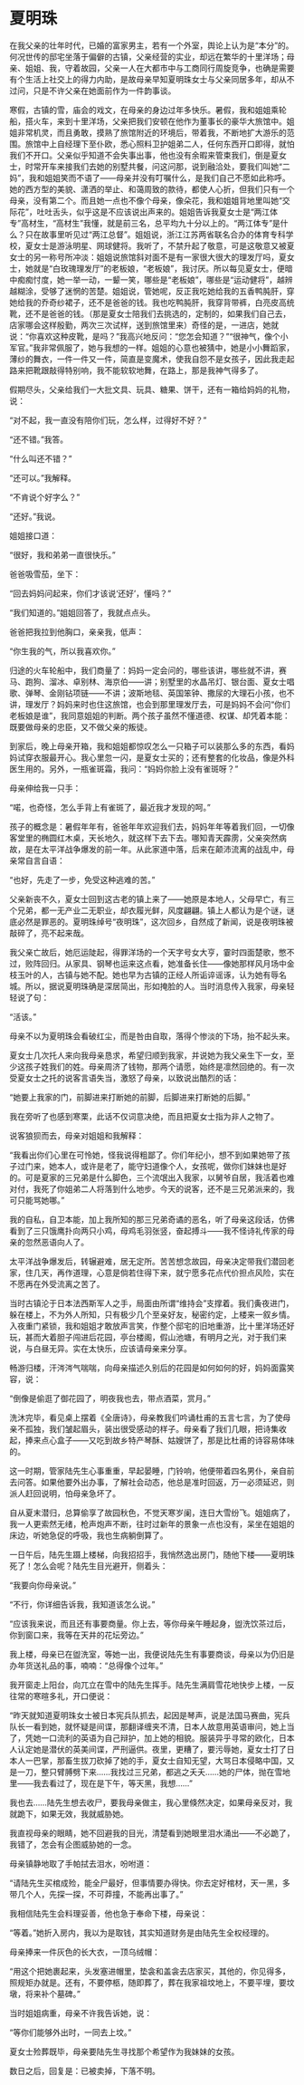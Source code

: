    

# 夏明珠

在我父亲的壮年时代，已婚的富家男主，若有一个外室，舆论上认为是“本分”的。何况世传的邸宅坐落于偏僻的古镇，父亲经营的实业，却远在繁华的十里洋场；母亲、姐姐、我，守着故园，父亲一人在大都市中与工商同行周旋竞争，也确是需要有个生活上社交上的得力内助，是故母亲早知夏明珠女士与父亲同居多年，却从不过问，只是不许父亲在她面前作为一件韵事谈。

寒假，古镇的雪，庙会的戏文，在母亲的身边过年多快乐。暑假，我和姐姐乘轮船，搭火车，来到十里洋场，父亲把我们安顿在他作为董事长的豪华大旅馆中。姐姐非常机灵，而且勇敢，摸熟了旅馆附近的环境后，带着我，不断地扩大游乐的范围。旅馆中上自经理下至仆欧，悉心照料卫护姐弟二人，任何东西开口即得，就怕我们不开口。父亲似乎知道不会失事出事，他也没有余暇来管束我们，倒是夏女士，时常开车来接我们去她的别墅共餐，问这问那，说到融洽处，要我们叫她“二妈”，我和姐姐笑而不语了——母亲并没有叮嘱什么，是我们自己不愿如此称呼。她的西方型的美貌、潇洒的举止、和蔼周致的款待，都使人心折，但我们只有一个母亲，没有第二个。而且她一点也不像个母亲，像朵花，我和姐姐背地里叫她“交际花”，吐吐舌头，似乎这是不应该说出声来的。姐姐告诉我夏女士是“两江体专”高材生，“高材生”我懂，就是前三名，总平均九十分以上的。“两江体专”是什么？只在故事里听见过“两江总督”。姐姐说，浙江江苏两省联名合办的体育专科学校，夏女士是游泳明星、网球健将。我听了，不禁升起了敬意，可是这敬意又被夏女士的另一称号所冲淡：姐姐说旅馆斜对面不是有一家很大很大的理发厅吗，夏女士，她就是“白玫瑰理发厅”的老板娘，“老板娘”，我讨厌。所以每见夏女士，便暗中痴痴忖度，她一举一动，一颦一笑，哪些是“老板娘”，哪些是“运动健将”，越辨越糊涂，受够了迷惘的苦楚。姐姐说，管她呢，反正我吃她给我的五香鸭肫肝，穿她给我的乔奇纱裙子，还不是爸爸的钱。我也吃鸭肫肝，我穿背带裤，白亮皮高统靴，还不是爸爸的钱。（那是夏女士陪我们去挑选的，定制的，如果我们自己去，店家哪会这样殷勤，两次三次试样，送到旅馆里来）奇怪的是，一进店，她就说：“你喜欢这种皮靴，是吗？”我高兴地反问：“您怎会知道？”“很神气，像个小军官。”我非常佩服了，她与我想的一样。姐姐的心意也被猜中，她是小小舞蹈家，薄纱的舞衣，一件一件又一件，简直是变魔术，使我自怨不是女孩子，因此我走起路来把靴跟敲得特别响，我不能软软地舞，在路上，那是我神气得多了。

假期尽头，父亲给我们一大批文具、玩具、糖果、饼干，还有一箱给妈妈的礼物，说：

“对不起，我一直没有陪你们玩，怎么样，过得好不好？”

“还不错。”我答。

“什么叫还不错？”

“还可以。”我解释。

“不肯说个好字么？”

“还好。”我说。

姐姐接口道：

“很好，我和弟弟一直很快乐。”

爸爸吸雪茄，坐下：

“回去妈妈问起来，你们才该说‘还好’，懂吗？”

“我们知道的。”姐姐回答了，我就点点头。

爸爸把我拉到他胸口，亲亲我，低声：

“你生我的气，所以我喜欢你。”

归途的火车轮船中，我们商量了：妈妈一定会问的，哪些该讲，哪些就不讲，赛马、跑狗、溜冰、卓别林、海京伯——讲；别墅里的水晶吊灯、银台面、夏女士唱歌、弹琴、金刚钻项链——不讲；波斯地毯、英国笨钟、撒尿的大理石小孩，也不讲，理发厅？妈妈来时也住这旅馆，也会到那里理发厅去，可是妈妈不会问“你们老板娘是谁”，我同意姐姐的判断。两个孩子虽然不懂道德、权谋、却凭着本能：既要做母亲的忠臣，又不做父亲的叛徒。

到家后，晚上母亲开箱，我和姐姐都惊叹怎么一只箱子可以装那么多的东西，看妈妈试穿衣服最开心。我心里忽一闪，是夏女士买的；还有整套的化妆品，像是外科医生用的。另外，一瓶雀斑霜，我问：“妈妈你脸上没有雀斑呀？”

母亲伸给我一只手：

“喏，也奇怪，怎么手背上有雀斑了，最近我才发现的呵。”

孩子的概念是：暑假年年有，爸爸年年欢迎我们去，妈妈年年等着我们回，一切像客堂里的椭圆红木桌，天长地久，就这样下去下去。哪知青天霹雳，父亲突然病故，是在太平洋战争爆发的前一年。从此家道中落，后来在颠沛流离的战乱中，母亲常自言自语：

“也好，先走了一步，免受这种逃难的苦。”

父亲新丧不久，夏女士回到这古老的镇上来了——她原是本地人，父母早亡，有三个兄弟，都一无产业二无职业，却衣履光鲜，风度翩翩。镇上人都认为是个谜，谜底必然是罪恶的。夏明珠绰号“夜明珠”，这次回乡，自然成了新闻，说是夜明珠被敲碎了，亮不起来哉。

我父亲亡故后，她厄运陡起，得罪洋场的一个天字号女大亨，霎时四面楚歌，憋不过，败阵回归。从家具、钢琴也运来这点看，她准备长住——像她那样风月场中金枝玉叶的人，古镇与她不配。她也早为古镇的正经人所诟谇谣诼，认为她有辱名城。所以，据说夏明珠确是深居简出，形如掩脸的人。当时消息传入我家，母亲轻轻说了句：

“活该。”

母亲不以为夏明珠会看破红尘，而是咎由自取，落得个惨淡的下场，抬不起头来。

夏女士几次托人来向我母亲恳求，希望归顺到我家，并说她为我父亲生下一女，至少这孩子姓我们的姓。母亲周济了钱物，那两个请愿，始终是凛然回绝的。有一次受夏女士之托的说客言语失当，激怒了母亲，以致说出酷烈的话：

“她要上我家的门，前脚进来打断她的前脚，后脚进来打断她的后脚。”

我在旁听了也感到寒栗，此话不仅词意决绝，而且把夏女士指为非人之物了。

说客狼狈而去，母亲对姐姐和我解释：

“我看出你们心里在可怜她，怪我说得粗鄙了。你们年纪小，想不到如果她带了孩子过门来，她本人，或许是老了，能守妇道像个人，女孩呢，做你们妹妹也是好的。可是夏家的三兄弟是什么脚色，三个流氓出入我家，以舅爷自居，我活着也难对付，我死了你姐弟二人将落到什么地步。今天的说客，还不是三兄弟派来的，我可只能骂她哪。”

我的自私，自卫本能，加上我所知的那三兄弟奇谲的恶名，听了母亲这段话，仿佛看到了三只饿鹰扑向两只小鸡，母鸡毛羽张竖，奋起搏斗——我不怪诗礼传家的母亲的忽然恶语向人了。

太平洋战争爆发后，转辗避难，居无定所。苦苦想念故园，母亲决定带我们潜回老家，住几天，再作道理，心意是倘若住得下来，就宁愿多花点代价担点风险，实在不愿再在外受流离之苦了。

当时古镇沦于日本法西斯军人之手，局面由所谓“维持会”支撑着。我们夤夜进门，躲在楼上，不为外人所知，只有极少几个至亲好友，秘密约定，上楼来一叙乡情。入夜重门紧锁，我和姐姐才敢放声言笑，作整个邸宅的旧地重游，比十里洋场还好玩，甚而大着胆子闯进后花园，亭台楼阁，假山池塘，有明月之光，对于我们来说，与白昼无异。实在太快乐，应该请母亲来分享。

畅游归楼，汗涔涔气喘喘，向母亲描述久别后的花园是如何如何的好，妈妈面露笑容，说：

“倒像是偷逛了御花园了，明夜我也去，带点酒菜，赏月。”

洗沐完毕，看见桌上摆着《全唐诗》，母亲教我们吟诵杜甫的五言七言，为了使母亲不孤独，我们皱起眉头，装出很受感动的样子。母亲看了我们几眼，把诗集收起，捧来点心盒子——又吃到故乡特产琴酥、姑嫂饼了，那是比杜甫的诗容易体味的。

这一时期，管家陆先生心事重重，早起晏睡，门铃响，他便带着四名男仆，亲自前去问答。如果他要外出办事，了解社会动态，他总是准时回返，万一必须延迟，则派人赶回说明，怕母亲急坏了。

自从夏末潜归，总算偷享了故园秋色，不觉天寒岁阑，连日大雪纷飞。姐姐病了，我一人更索然无绪，枪声炮声不断，往时过新年的景象一点也没有，呆坐在姐姐的床边，听她急促的呼吸，我也生病躺倒算了。

一日午后，陆先生蹑上楼梯，向我招招手，我悄然逸出房门，随他下楼——夏明珠死了！怎么会呢？陆先生目光避开，侧着头：

“我要向你母亲说。”

“不行，你详细告诉我，我知道该怎么说。”

“应该我来说，而且还有事要商量。你上去，等你母亲午睡起身，盥洗饮茶过后，你到窗口来，我等在天井的花坛旁边。”

我上楼，母亲已在盥洗室，等她一出，我便说陆先生有事要商谈，母亲以为仍旧是办年货送礼品的事，喃喃：“总得像个过年。”

我开窗走上阳台，向兀立在雪中的陆先生挥手。陆先生满肩雪花地快步上楼，一反往常的寒暄多礼，开口便说：

“昨天就知道夏明珠女士被日本宪兵队抓去，起因是琴声，说是法国马赛曲，宪兵队长一看到她，就怀疑是间谍，那翻译缠夹不清，日本人故意用英语审问，她上当了，凭她一口流利的英语为自己辩护，加上她的相貌。服装异乎寻常的欧化，日本人认定她是潜伏的英美间谍，严刑逼供。夜里，更糟了，要污辱她，夏女士打了日本人一巴掌，那畜生拔刀砍掉了她的手，夏女士自知无望，大骂日本侵略中国，又是一刀，整只臂膊劈下来……我找过三兄弟，都逃之夭夭……她的尸体，抛在雪地里——我去看过了，现在是下午，等天黑，我想……”

我也去……陆先生想去收尸，要我母亲做主，我心里倏然决定，如果母亲反对，我就跪下，如果无效，我就威胁她。

我直视母亲的眼睛，她不回避我的目光，清楚看到她眼里泪水涌出——不必跪了，我错了，怎会有企图威胁她的一念。

母亲镇静地取了手帕拭去泪水，吩咐道：

“请陆先生买棺成殓，能全尸最好，但事情要办得快。你去定好棺材，天一黑，多带几个人，先探一探，不可莽撞，不能再出事了。”

我相信陆先生会料理妥善，他也急于奉命下楼，母亲说：

“等着。”她折入房内，我以为是取钱，其实知道财务是由陆先生全权经理的。

母亲捧来一件灰色的长大衣，一顶乌绒帽：

“用这个把她裹起来，头发塞进帽里，垫衾和盖衾去店家买，其他的，你见得多，照规矩办就是。还有，不要停柩，随即葬了，葬在我家祖坟地上，不要平埋，要坟墩，将来补个墓碑。”

当时姐姐病重，母亲不许我告诉她，说：

“等你们能够外出时，一同去上坟。”

夏女士殓葬既毕，母亲要陆先生寻找那个希望作为我妹妹的女孩。

数日之后，回复是：已被卖掉，下落不明。